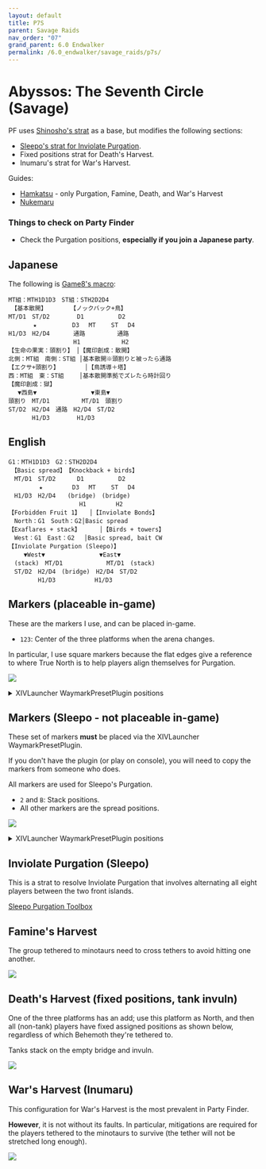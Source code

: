 ```yaml
---
layout: default
title: P7S
parent: Savage Raids
nav_order: "07"
grand_parent: 6.0 Endwalker
permalink: /6.0_endwalker/savage_raids/p7s/
---
```


# Abyssos: The Seventh Circle (Savage)

PF uses [Shinosho's strat](https://youtu.be/JOMBTuWf-j8) as a base, but modifies the following sections:

- [Sleepo's strat for Inviolate Purgation](https://ff14.toolboxgaming.space/?id=339073562612661&preview=1).
- Fixed positions strat for Death's Harvest.
- Inumaru's strat for War's Harvest.

Guides:

- [Hamkatsu](https://youtu.be/_mkllPXUVuI) - only Purgation, Famine, Death, and War's Harvest
- [Nukemaru](https://youtu.be/iaxDpAfkTIA)

### Things to check on Party Finder

- Check the Purgation positions, **especially if you join a Japanese party**.

## Japanese

The following is [Game8's macro](https://game8.jp/ff14/479465):
```
MT組：MTH1D1D3　ST組：STH2D2D4
　【基本散開】　　　　　【ノックバック+鳥】
MT/D1　ST/D2　　　　 D1　　 　 　 D2
　　 　 ★　　　　　　D3　 MT　 　ST　 D4
H1/D3　H2/D4　　　　通路 　 　 　 通路
　　　　　　　　　　　H1　　　　　　　H2
【生命の果実：頭割り】　│【魔印創成：散開】
北側：MT組　南側：ST組 │基本散開※頭割りと被ったら通路
【エクサ+頭割り】　 　 　 │【鳥誘導＋塔】
西：MT組　東：ST組　　 │基本散開準拠でズレたら時計回り
【魔印創成：獄】
　 ▼西島▼　　　　　　　 　 ▼東島▼
頭割り　MT/D1 　 　 　 MT/D1　頭割り
ST/D2　H2/D4　通路　H2/D4　ST/D2
　　　　H1/D3　 　　　H1/D3
```

## English
```
G1：MTH1D1D3　G2：STH2D2D4
　【Basic spread】　【Knockback + birds】
　MT/D1　ST/D2　　　 D1　　 　 　 D2
　　　 　 ★　　　　　D3　 MT　 　ST　 D4
　H1/D3　H2/D4　　(bridge)　(bridge)
　　　　　　　　　　　　H1　　　　　H2
【Forbidden Fruit 1】　　│【Inviolate Bonds】
　North：G1　South：G2│Basic spread
【Exaflares + stack】 　　 │【Birds + towers】
　West：G1　East：G2 　│Basic spread, bait CW
【Inviolate Purgation (Sleepo)】
　　 ▼West▼　　　　　　　 　 ▼East▼
　(stack)　MT/D1 　 　 　　　 MT/D1　(stack)
　ST/D2　H2/D4　(bridge)　H2/D4　ST/D2
　　　　　H1/D3　 　　　　　H1/D3
```

## Markers (placeable in-game)

These are the markers I use, and can be placed in-game.

- `123`: Center of the three platforms when the arena changes.

In particular, I use square markers because the flat edges give a reference to where True North is to help players align themselves for Purgation.

![](images/markers_placeable.jpg)
<details markdown=block>
<summary>XIVLauncher WaymarkPresetPlugin positions</summary>

```json
{"Name":"P7S","MapID":877,"A":{"X":0.0,"Y":0.0,"Z":0.0,"ID":0,"Active":false},"B":{"X":0.0,"Y":0.0,"Z":0.0,"ID":1,"Active":false},"C":{"X":0.0,"Y":0.0,"Z":0.0,"ID":2,"Active":false},"D":{"X":0.0,"Y":0.0,"Z":0.0,"ID":3,"Active":false},"One":{"X":85.7106,"Y":0.0,"Z":91.75,"ID":4,"Active":true},"Two":{"X":114.2894,"Y":0.0,"Z":91.75,"ID":5,"Active":true},"Three":{"X":100.0,"Y":0.0,"Z":116.5,"ID":6,"Active":true},"Four":{"X":100.0,"Y":0.0,"Z":100.0,"ID":7,"Active":true}}
```

</details>

## Markers (Sleepo - not placeable in-game)

These set of markers **must** be placed via the XIVLauncher WaymarkPresetPlugin.

If you don't have the plugin (or play on console), you will need to copy the markers from someone who does.

All markers are used for Sleepo's Purgation.

- `2` and `B`: Stack positions.
- All other markers are the spread positions.

![](images/markers_sleepo.jpg)
<details markdown=block>
<summary>XIVLauncher WaymarkPresetPlugin positions</summary>

```json
{"Name":"P7S (Sleepo)","MapID":877,"A":{"X":114.29,"Y":0.0,"Z":82.75,"ID":0,"Active":true},"B":{"X":122.084,"Y":0.0,"Z":87.25,"ID":1,"Active":true},"C":{"X":122.0842,"Y":0.0,"Z":96.25,"ID":2,"Active":true},"D":{"X":114.29,"Y":0.0,"Z":100.75,"ID":3,"Active":true},"One":{"X":85.71,"Y":0.0,"Z":82.75,"ID":4,"Active":true},"Two":{"X":77.915,"Y":0.0,"Z":87.25,"ID":5,"Active":true},"Three":{"X":77.915,"Y":0.0,"Z":96.25,"ID":6,"Active":true},"Four":{"X":85.71,"Y":0.0,"Z":100.75,"ID":7,"Active":true}}
```

</details>

## Inviolate Purgation (Sleepo)

This is a strat to resolve Inviolate Purgation that involves alternating all eight players between the two front islands.

[Sleepo Purgation Toolbox](https://ff14.toolboxgaming.space/?id=339073562612661&preview=1)

## Famine's Harvest

The group tethered to minotaurs need to cross tethers to avoid hitting one another.

![](images/famines_harvest.jpg)

## Death's Harvest (fixed positions, tank invuln)

One of the three platforms has an add; use this platform as North, and then all (non-tank) players have fixed assigned positions as shown below, regardless of which Behemoth they're tethered to.

Tanks stack on the empty bridge and invuln.

![](images/deaths_harvest.jpg)

## War's Harvest (Inumaru)

This configuration for War's Harvest is the most prevalent in Party Finder.

**However**, it is not without its faults. In particular, mitigations are required for the players tethered to the minotaurs to survive (the tether will not be stretched long enough).

![](images/wars_harvest.jpg)